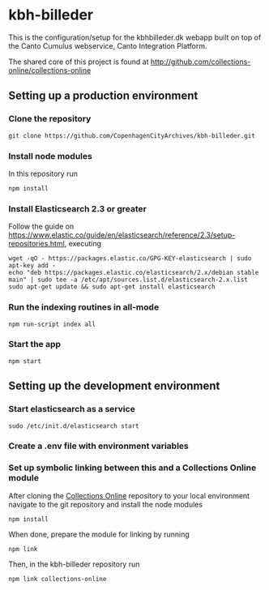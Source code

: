 # kbh-billeder

This is the configuration/setup for the kbhbilleder.dk webapp built on top of
the Canto Cumulus webservice, Canto Integration Platform.

The shared core of this project is found at
http://github.com/collections-online/collections-online

## Setting up a production environment

### Clone the repository

```
git clone https://github.com/CopenhagenCityArchives/kbh-billeder.git
```

### Install node modules
In this repository run

```
npm install
```

### Install Elasticsearch 2.3 or greater

Follow the guide on https://www.elastic.co/guide/en/elasticsearch/reference/2.3/setup-repositories.html, executing

```
wget -qO - https://packages.elastic.co/GPG-KEY-elasticsearch | sudo apt-key add -
echo "deb https://packages.elastic.co/elasticsearch/2.x/debian stable main" | sudo tee -a /etc/apt/sources.list.d/elasticsearch-2.x.list
sudo apt-get update && sudo apt-get install elasticsearch
```

### Run the indexing routines in all-mode

```
npm run-script index all
```


### Start the app

```
npm start
```

## Setting up the development environment

### Start elasticsearch as a service

```
sudo /etc/init.d/elasticsearch start
```

### Create a .env file with environment variables

### Set up symbolic linking between this and a Collections Online module

After cloning the [Collections Online](https://github.com/collections-online/collections-online) repository to your local environment
navigate to the git repository and install the node modules

```
npm install
```

When done, prepare the module for linking by running

```
npm link
```

Then, in the kbh-billeder repository run

```
npm link collections-online
```

